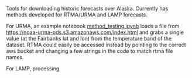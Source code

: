 Tools for downloading historic forecasts over Alaska. Currently has methods developed for RTMA/URMA and LAMP forecasts.

For URMA, an example notebook [method_testing.ipynb](method_testing.ipynb) loads a file from https://noaa-urma-pds.s3.amazonaws.com/index.html and grabs a single value (at the Fairbanks lat and lon) from the temperature band of the dataset. RTMA could easily be accessed instead by pointing to the correct aws bucket and changing a few strings in the code to match rtma file names.

For LAMP, processing 

